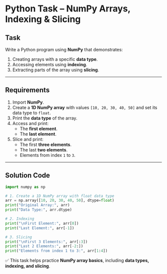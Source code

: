 # Python Task – NumPy Arrays, Indexing & Slicing

## Task
Write a Python program using **NumPy** that demonstrates:

1. Creating arrays with a specific **data type**.  
2. Accessing elements using **indexing**.  
3. Extracting parts of the array using **slicing**.  

---

##  Requirements
1. Import **NumPy**.  
2. Create a **1D NumPy array** with values `[10, 20, 30, 40, 50]` and set its data type to `float`.  
3. Print the **data type** of the array.  
4. Access and print:  
   - The **first element**.  
   - The **last element**.  
5. Slice and print:  
   - The first **three elements**.  
   - The last **two elements**.  
   - Elements from index `1` to `3`.  

---

## Solution Code
```python
import numpy as np

# 1. Create a 1D NumPy array with float data type
arr = np.array([10, 20, 30, 40, 50], dtype=float)
print("Original Array:", arr)
print("Data Type:", arr.dtype)

# 2. Indexing
print("\nFirst Element:", arr[0])
print("Last Element:", arr[-1])

# 3. Slicing
print("\nFirst 3 Elements:", arr[:3])
print("Last 2 Elements:", arr[-2:])
print("Elements from index 1 to 3:", arr[1:4])
````
✅ This task helps practice **NumPy array basics**, including **data types, indexing, and slicing**.
